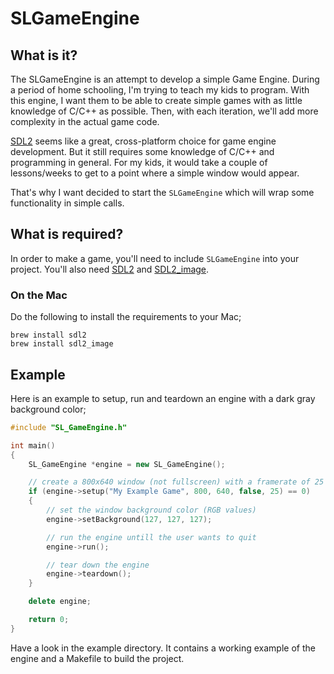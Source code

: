 # SLGameEngine

## What is it?

The SLGameEngine is an attempt to develop a simple Game Engine. During a period of home schooling, I'm trying to teach my kids to program. With this engine, I want them to be able to create simple games with as little knowledge of C/C++ as possible. Then, with each iteration, we'll add more complexity in the actual game code.

[SDL2](https://www.libsdl.org/) seems like a great, cross-platform choice for game engine development. But it still requires some knowledge of C/C++ and programming in general. For my kids, it would take a couple of lessons/weeks to get to a point where a simple window would appear.

That's why I want decided to start the `SLGameEngine` which will wrap some functionality in simple calls.

## What is required?

In order to make a game, you'll need to include `SLGameEngine` into your project. You'll also need [SDL2](https://www.libsdl.org/) and [SDL2_image](https://www.libsdl.org/projects/SDL_image/).

### On the Mac

Do the following to install the requirements to your Mac;

```
brew install sdl2
brew install sdl2_image
```

## Example

Here is an example to setup, run and teardown an engine with a dark gray background color;

```cpp
#include "SL_GameEngine.h"

int main()
{
	SL_GameEngine *engine = new SL_GameEngine();

	// create a 800x640 window (not fullscreen) with a framerate of 25 frames per second
	if (engine->setup("My Example Game", 800, 640, false, 25) == 0)
	{
		// set the window background color (RGB values)
		engine->setBackground(127, 127, 127);

		// run the engine untill the user wants to quit
		engine->run();

		// tear down the engine
		engine->teardown();
	}

	delete engine;

	return 0;
}
```

Have a look in the example directory. It contains a working example of the engine and a Makefile to build the project.